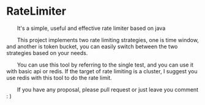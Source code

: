 # RateLimiter
&emsp;&emsp;It's a simple, useful and effective rate limiter based on java <br>

&emsp;&emsp;This project implements two rate limiting strategies, one is time window, and another is token bucket, you can easily switch between the two strategies based on your needs. <br>

&emsp;&emsp;You can use this tool by referring to the single test, and you can use it with basic api or redis. If the target of rate limiting is a cluster, I suggest you use redis with this tool to do the rate limit. <br>

&emsp;&emsp;If you have any proposal, please pull request or just leave you comment : )

